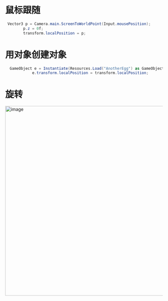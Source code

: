 # 鼠标跟随
```c#
 Vector3 p = Camera.main.ScreenToWorldPoint(Input.mousePosition);
        p.z = 0f;
        transform.localPosition = p;
```
# 用对象创建对象
```c#
  GameObject e = Instantiate(Resources.Load("AnotherEgg") as GameObject); // Prefab MUST BE locaed in Resources/Prefab folder!
            e.transform.localPosition = transform.localPosition;
```
# 旋转
<img width="608" alt="image" src="https://github.com/ztlltz/LMD.md/assets/104620738/d40b65a8-d862-4630-9425-b69857b9e016">
